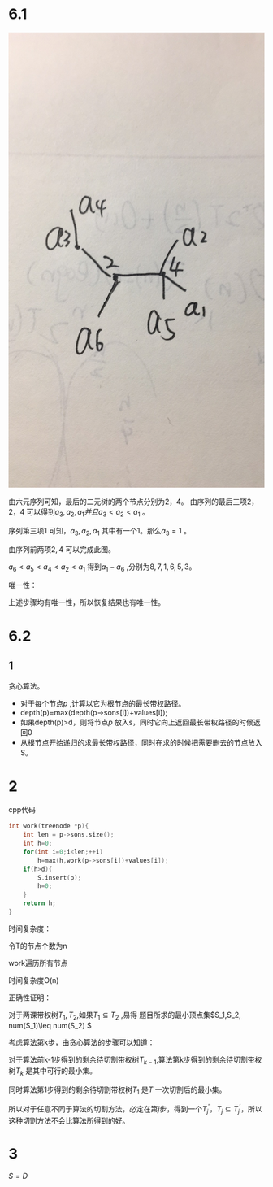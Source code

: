 # 6.1

![](1.jpg)

由六元序列可知，最后的二元树的两个节点分别为2，4。 由序列的最后三项$2 ，2， 4$ 可以得到$a_3,a_2,a_1并且a_3<a_2<a_1$ 。

序列第三项$1$ 可知，$a_3,a_2,a_1$ 其中有一个1。那么$a_3=1$ 。

由序列前两项$2,4$ 可以完成此图。

$a_6<a_5<a_4<a_2<a_1$ 得到$a_1-a_6$ ,分别为$8,7,1,6,5,3$。

唯一性：

上述步骤均有唯一性，所以恢复结果也有唯一性。



# 6.2

 ## 1

贪心算法。



- 对于每个节点$p$ ,计算以它为根节点的最长带权路径。 
- depth(p)=max(depth(p->sons[i])+values[i]);
- 如果depth(p)>d，则将节点$p$ 放入s，同时它向上返回最长带权路径的时候返回0
- 从根节点开始递归的求最长带权路径，同时在求的时候把需要删去的节点放入S。



# 2

cpp代码

```cpp
int work(treenode *p){
    int len = p->sons.size();
    int h=0;
    for(int i=0;i<len;++i)
        h=max(h,work(p->sons[i])+values[i]);
    if(h>d){
        S.insert(p);
        h=0;
    }
    return h;
}
```

时间复杂度：

令T的节点个数为n

work遍历所有节点

时间复杂度O(n)



正确性证明：

对于两课带权树$T_1,T_2$,如果$T_1 \subseteq T_2$ ,易得 题目所求的最小顶点集$S_1,S_2,  num(S_1)\leq num(S_2) $

考虑算法第k步，由贪心算法的步骤可以知道：

对于算法前k-1步得到的剩余待切割带权树$T_{k-1}$,算法第k步得到的剩余待切割带权树$T_k$ 是其中可行的最小集。

同时算法第1步得到的剩余待切割带权树$T_1$ 是$T$ 一次切割后的最小集。

所以对于任意不同于算法的切割方法，必定在第$j$步，得到一个$T_{j}^{'}，T_j \subseteq T_j^{'}$，所以这种切割方法不会比算法所得到的好。



# 3

$S={D}$
